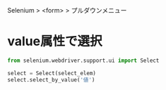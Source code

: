 Selenium > \<form> > プルダウンメニュー
# value属性で選択
```python
from selenium.webdriver.support.ui import Select

select = Select(select_elem)
select.select_by_value('値')
```
